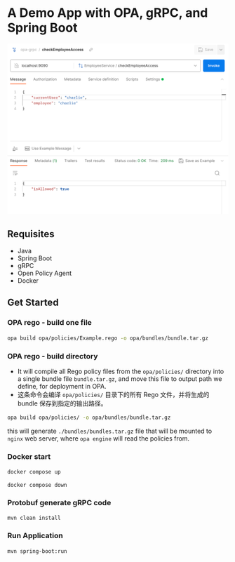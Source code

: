 # A Demo App with OPA, gRPC, and Spring Boot

![](https://raw.githubusercontent.com/NEDONION/my-pics-space/main/20240103160033.png)

## Requisites
- Java
- Spring Boot
- gRPC
- Open Policy Agent
- Docker

## Get Started

### OPA rego - build one file
```sh
opa build opa/policies/Example.rego -o opa/bundles/bundle.tar.gz
```

### OPA rego - build directory

- It will compile all Rego policy files from the `opa/policies/` directory into a single bundle file `bundle.tar.gz`,
and move this file to output path we define, for deployment in OPA.
- 这条命令会编译 `opa/policies/` 目录下的所有 Rego 文件，并将生成的 bundle 保存到指定的输出路径。

```sh
opa build opa/policies/ -o opa/bundles/bundle.tar.gz
```

this will generate `./bundles/bundles.tar.gz` file that will be mounted to `nginx` web server, where `opa engine` will read the policies from.

### Docker start

```shell
docker compose up
```

```shell
docker compose down
```

### Protobuf generate gRPC code

```shell
mvn clean install
```

### Run Application
```shell
mvn spring-boot:run
```

